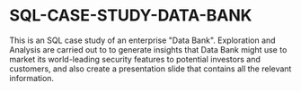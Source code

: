 # SQL-CASE-STUDY-DATA-BANK
This is an SQL case study of an enterprise "Data Bank". Exploration and Analysis are carried out to to generate insights that Data Bank might use to market its world-leading security features to potential investors and customers, and also create a presentation slide that contains all the relevant information.
